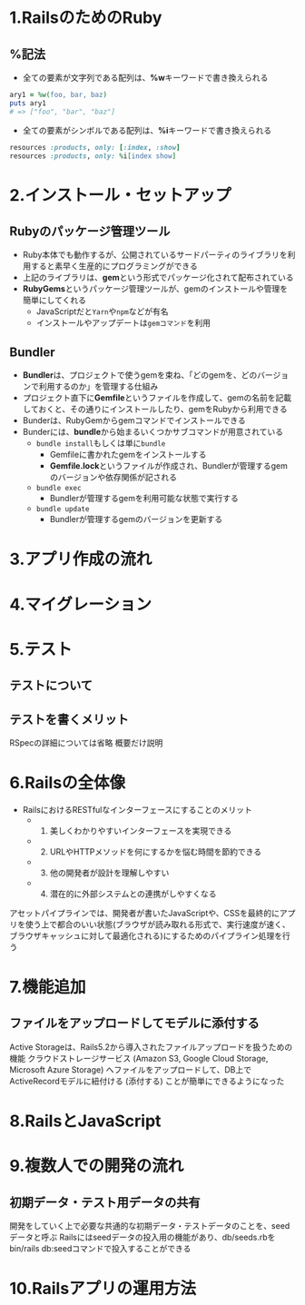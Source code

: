 
# 1.RailsのためのRuby

## %記法
+ 全ての要素が文字列である配列は、**%w**キーワードで書き換えられる
```rb
ary1 = %w(foo, bar, baz)
puts ary1
# => ["foo", "bar", "baz"]
```
+ 全ての要素がシンボルである配列は、**%i**キーワードで書き換えられる
```rb
resources :products, only: [:index, :show]
resources :products, only: %i[index show]
```

# 2.インストール・セットアップ

## Rubyのパッケージ管理ツール
+ Ruby本体でも動作するが、公開されているサードパーティのライブラリを利用すると素早く生産的にプログラミングができる
+ 上記のライブラリは、**gem**という形式でパッケージ化されて配布されている
+ **RubyGems**というパッケージ管理ツールが、gemのインストールや管理を簡単にしてくれる
  + JavaScriptだと`Yarn`や`npm`などが有名
  + インストールやアップデートは`gemコマンド`を利用

## Bundler
+ **Bundler**は、プロジェクトで使うgemを束ね、「どのgemを、どのバージョンで利用するのか」を管理する仕組み
+ プロジェクト直下に**Gemfile**というファイルを作成して、gemの名前を記載しておくと、その通りにインストールしたり、gemをRubyから利用できる
+ Bunderは、RubyGemからgemコマンドでインストールできる
+ Bunderには、**bundle**から始まるいくつかサブコマンドが用意されている
  + `bundle install`もしくは単に`bundle`
    + Gemfileに書かれたgemをインストールする
    + **Gemfile.lock**というファイルが作成され、Bundlerが管理するgemのバージョンや依存関係が記される
  + `bundle exec`
    + Bundlerが管理するgemを利用可能な状態で実行する
  + `bundle update`
    + Bundlerが管理するgemのバージョンを更新する

# 3.アプリ作成の流れ



# 4.マイグレーション



# 5.テスト

## テストについて
## テストを書くメリット

RSpecの詳細については省略
概要だけ説明


# 6.Railsの全体像

+ RailsにおけるRESTfulなインターフェースにすることのメリット
  + 1. 美しくわかりやすいインターフェースを実現できる
  + 2. URLやHTTPメソッドを何にするかを悩む時間を節約できる
  + 3. 他の開発者が設計を理解しやすい
  + 4. 潜在的に外部システムとの連携がしやすくなる

アセットパイプラインでは、開発者が書いたJavaScriptや、CSSを最終的にアプリを使う上で都合のいい状態(ブラウザが読み取れる形式で、実行速度が速く、ブラウザキャッシュに対して最適化される)にするためのパイプライン処理を行う


# 7.機能追加

## ファイルをアップロードしてモデルに添付する
Active Storageは、Rails5.2から導入されたファイルアップロードを扱うための機能
クラウドストレージサービス (Amazon S3, Google Cloud Storage, Microsoft Azure Storage) へファイルをアップロードして、DB上でActiveRecordモデルに紐付ける (添付する) ことが簡単にできるようになった

# 8.RailsとJavaScript



# 9.複数人での開発の流れ


## 初期データ・テスト用データの共有
開発をしていく上で必要な共通的な初期データ・テストデータのことを、seedデータと呼ぶ
Railsにはseedデータの投入用の機能があり、db/seeds.rbをbin/rails db:seedコマンドで投入することができる


# 10.Railsアプリの運用方法


